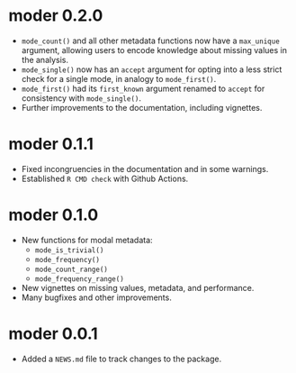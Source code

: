 # moder 0.2.0

-   `mode_count()` and all other metadata functions now have a `max_unique` argument, allowing users to encode knowledge about missing values in the analysis.
-   `mode_single()` now has an `accept` argument for opting into a less strict check for a single mode, in analogy to `mode_first()`.
-   `mode_first()` had its `first_known` argument renamed to `accept` for consistency with `mode_single()`.
-   Further improvements to the documentation, including vignettes.

# moder 0.1.1

-   Fixed incongruencies in the documentation and in some warnings.
-   Established ⁠`R CMD check` with Github Actions.

# moder 0.1.0

-   New functions for modal metadata:
    -   `mode_is_trivial()`
    -   `mode_frequency()`
    -   `mode_count_range()`
    -   `mode_frequency_range()`
-   New vignettes on missing values, metadata, and performance.
-   Many bugfixes and other improvements.

# moder 0.0.1

-   Added a `NEWS.md` file to track changes to the package.

